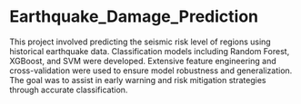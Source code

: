 # Earthquake_Damage_Prediction
This project involved predicting the seismic risk level of regions using historical earthquake data. Classification models including Random Forest, XGBoost, and SVM were developed. Extensive feature engineering and cross-validation were used to ensure model robustness and generalization. The goal was to assist in early warning and risk mitigation strategies through accurate classification. 
